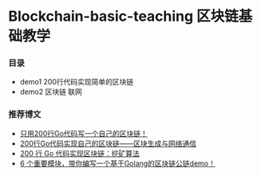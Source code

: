 # Blockchain-basic-teaching  区块链基础教学 

### 目录
- demo1 200行代码实现简单的区块链
- demo2 区块链 联网

### 推荐博文
- [只用200行Go代码写一个自己的区块链！](https://medium.com/@mycoralhealth/code-your-own-blockchain-in-less-than-200-lines-of-go-e296282bcffc)
- [200行Go代码实现自己的区块链——区块生成与网络通信](https://mp.weixin.qq.com/s?__biz=MzAwMDU1MTE1OQ==&mid=2653549384&idx=1&sn=fce9e6fa059c044a6abfcf2cc3241ba5&chksm=813a62d0b64debc657e09718d6c851ee1cc7c37d3cb5b0a4213732a331dcd4bd5aae38a5fdf4&scene=21#wechat_redirect)
- [200 行 Go 代码实现区块链：挖矿算法](https://toutiao.io/posts/dpxmyk/preview)
- [6 个重要模块，带你编写一个基于Golang的区块链公链demo！](https://mp.weixin.qq.com/s?__biz=MzU2MTE1NDk2Mg==&mid=2247499383&idx=1&sn=39866aea5049209529ca2d5aac4262dc&chksm=fc7fa08acb08299c3de05bab0cbd85d7f304637f872a7b747d56181be154bed8a045b8e6cd49&scene=21)
